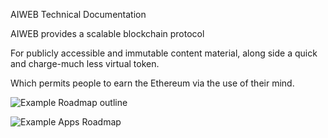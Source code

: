 AIWEB Technical Documentation

AIWEB provides a scalable blockchain protocol 

For publicly accessible and immutable content material, along side a quick and charge-much less virtual token.

Which permits people to earn the Ethereum via the use of their mind.













![Example Roadmap outline](http://www.ark.io/roadmap)

![Example Apps Roadmap](https://github.com/steemit)
